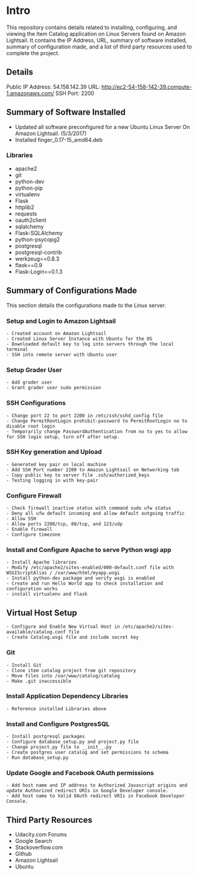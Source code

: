 # Intro
This repository contains details related to installing, configuring, and viewing the Item Catalog application on Linux Servers found on Amazon Lightsail. It contains the IP Address, URL, summary of software installed, summary of configuration made, and a list of third party resources used to complete the project.

## Details
Public IP Address: 54.158.142.39
URL: http://ec2-54-158-142-39.compute-1.amazonaws.com/
SSH Port: 2200

## Summary of Software Installed
- Updated all software preconfigured for a new Ubuntu Linux Server On Amazon Lightsail. (5/3/2017)
- Installed finger_0.17-15_amd64.deb

### Libraries
- apache2
- git
- python-dev
- python-pip
- virtualenv
- Flask
- httplib2
- requests
- oauth2client
- sqlalchemy
- Flask-SQLAlchemy
- python-psycopg2
- postgresql
- postgresql-contrib
- werkzeug==0.8.3
- flask==0.9
- Flask-Login==0.1.3

## Summary of Configurations Made
This section details the configurations made to the Linux server.

### Setup and Login to Amazon Lightsail
	- Created account on Amazon Lightsail
	- Created Linux Server Instance with Ubuntu for the OS
	- Downloaded default key to log into servers through the local terminal
	- SSH into remote server with Ubuntu user

### Setup Grader User
	- Add grader user
	- Grant grader user sudo permission

### SSH Configurations
	- Change port 22 to port 2200 in /etc/ssh/sshd_config file
	- Change PermitRootLogin prohibit-password to PermitRootLogin no to disable root login
	- Temporarily change PasswordAuthentication from no to yes to allow for SSH login setup, turn off after setup.

### SSH Key generation and Upload
	- Generated key pair on local machine
	- Add SSH Port number 2200 to Amazon Lightsail on Networking tab
	- Copy public key to server file .ssh/authorized_keys
	- Testing logging in with key-pair

### Configure Firewall
	- Check firewall inactive status with command sudo ufw status
	- Deny all ufw default incoming and allow default outgoing traffic
	- Allow SSH
	- Allow ports 2200/tcp, 80/tcp, and 123/udp
	- Enable firewall
	- Configure timezone

### Install and Configure Apache to serve Python wsgi app
	- Install Apache libraries
	- Modify /etc/apache2/sites-enabled/000-default.conf file with WSGIScriptAlias / /var/www/html/myapp.wsgi
	- Install python-dev package and verify wsgi is enabled
	- Create and run Hello World app to check installation and configuration works
	- install virtualenv and Flask

## Virtual Host Setup
	- Configure and Enable New Virtual Host in /etc/apache2/sites-available/catalog.conf file
	- Create Catalog.wsgi file and include secret key

### Git
	- Install Git
	- Clone item catalog project from git repository
	- Move files into /var/www/catalog/catalog
	- Make .git inaccessible

### Install Application Dependency Libraries
	- Reference installed Libraries above

### Install and Configure PostgresSQL
	- Install postgresql packages
	- Configure database_setup.py and project.py file
	- Change project.py file to __init__.py
	- Create postgres user catalog and set permissions to schema
	- Run database_setup.py

### Update Google and Facebook OAuth permissions
	- Add host name and IP address to Authorized Javascript origins and update Authorized redirect URIs in Google Developer console.
	- Add host name to Valid OAuth redirect URIs in Facebook Developer Console.

## Third Party Resources
- Udacity.com Forums
- Google Search
- Stackoverflow.com
- Github
- Amazon Lightsail
- Ubuntu